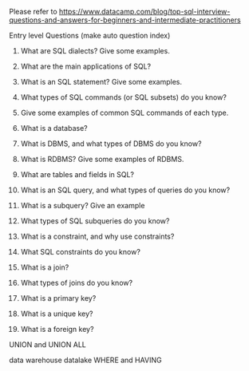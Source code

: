 Please refer to https://www.datacamp.com/blog/top-sql-interview-questions-and-answers-for-beginners-and-intermediate-practitioners


Entry level Questions (make auto question index)

1. What are SQL dialects? Give some examples.

2. What are the main applications of SQL?

3. What is an SQL statement? Give some examples.

4. What types of SQL commands (or SQL subsets) do you know?

5. Give some examples of common SQL commands of each type.

6. What is a database?

7. What is DBMS, and what types of DBMS do you know?

8. What is RDBMS? Give some examples of RDBMS.

9. What are tables and fields in SQL?

10. What is an SQL query, and what types of queries do you know?

11. What is a subquery? Give an example

12. What types of SQL subqueries do you know?

13. What is a constraint, and why use constraints?

14. What SQL constraints do you know?

15. What is a join?

16. What types of joins do you know?

17. What is a primary key?

18. What is a unique key?

19. What is a foreign key?

UNION and UNION ALL

data warehouse
datalake
WHERE and HAVING



